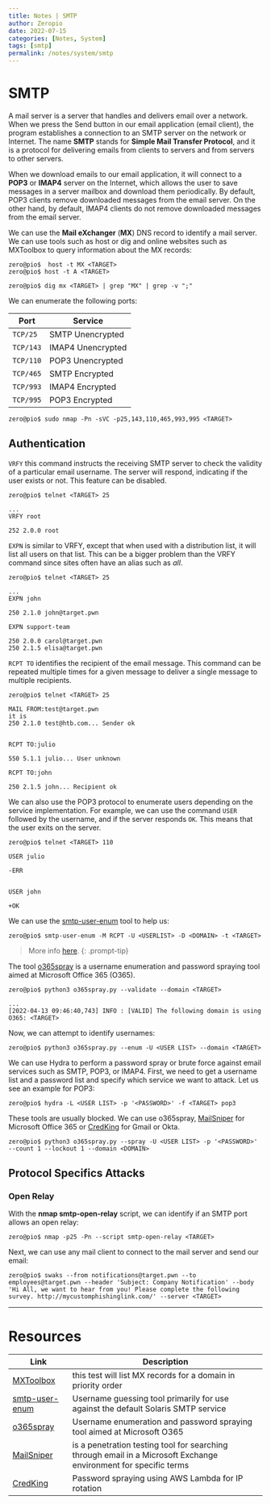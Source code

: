 ```yaml
---
title: Notes | SMTP
author: Zeropio
date: 2022-07-15
categories: [Notes, System]
tags: [smtp]
permalink: /notes/system/smtp
---
```


# SMTP 

A mail server is a server that handles and delivers email over a network. When we press the Send button in our email application (email client), the program establishes a connection to an SMTP server on the network or Internet. The name **SMTP** stands for **Simple Mail Transfer Protocol**, and it is a protocol for delivering emails from clients to servers and from servers to other servers. 

When we download emails to our email application, it will connect to a **POP3** or **IMAP4** server on the Internet, which allows the user to save messages in a server mailbox and download them periodically. By default, POP3 clients remove downloaded messages from the email server. On the other hand, by default, IMAP4 clients do not remove downloaded messages from the email server. 

We can use the **Mail eXchanger** (**MX**) DNS record to identify a mail server. We can use tools such as host or dig and online websites such as MXToolbox to query information about the MX records:
```console
zero@pio$  host -t MX <TARGET>
zero@pio$ host -t A <TARGET>
```

```console
zero@pio$ dig mx <TARGET> | grep "MX" | grep -v ";"
```

We can enumerate the following ports:

| **Port**   | **Service**    |
|--------------- | --------------- |
| `TCP/25` | SMTP Unencrypted |
| `TCP/143` | IMAP4 Unencrypted |
| `TCP/110` | POP3 Unencrypted |
| `TCP/465` |	SMTP Encrypted |
| `TCP/993` | IMAP4 Encrypted |
| `TCP/995` | POP3 Encrypted |

```console
zero@pio$ sudo nmap -Pn -sVC -p25,143,110,465,993,995 <TARGET>
```

## Authentication 

`VRFY` this command instructs the receiving SMTP server to check the validity of a particular email username. The server will respond, indicating if the user exists or not. This feature can be disabled.
```console
zero@pio$ telnet <TARGET> 25

...
VRFY root

252 2.0.0 root
```

`EXPN` is similar to VRFY, except that when used with a distribution list, it will list all users on that list. This can be a bigger problem than the VRFY command since sites often have an alias such as *all*.
```console
zero@pio$ telnet <TARGET> 25

...
EXPN john

250 2.1.0 john@target.pwn 

EXPN support-team

250 2.0.0 carol@target.pwn
250 2.1.5 elisa@target.pwn
```

`RCPT TO` identifies the recipient of the email message. This command can be repeated multiple times for a given message to deliver a single message to multiple recipients.
```console
zero@pio$ telnet <TARGET> 25

MAIL FROM:test@target.pwn
it is
250 2.1.0 test@htb.com... Sender ok


RCPT TO:julio

550 5.1.1 julio... User unknown

RCPT TO:john

250 2.1.5 john... Recipient ok
```

We can also use the POP3 protocol to enumerate users depending on the service implementation. For example, we can use the command `USER` followed by the username, and if the server responds `OK`. This means that the user exits on the server.
```console
zero@pio$ telnet <TARGET> 110 

USER julio

-ERR


USER john

+OK
```

We can use the [smtp-user-enum](https://github.com/pentestmonkey/smtp-user-enum) tool to help us:
```console
zero@pio$ smtp-user-enum -M RCPT -U <USERLIST> -D <DOMAIN> -t <TARGET>
```

> More info [here](https://zeropio.github.io/notes/system/enumeration#smtp).
{: .prompt-tip}

The tool [o365spray](https://github.com/0xZDH/o365spray) is a username enumeration and password spraying tool aimed at Microsoft Office 365 (O365). 
```console
zero@pio$ python3 o365spray.py --validate --domain <TARGET>

...
[2022-04-13 09:46:40,743] INFO : [VALID] The following domain is using O365: <TARGET>
```

Now, we can attempt to identify usernames:
```console
zero@pio$ python3 o365spray.py --enum -U <USER LIST> --domain <TARGET>   
```

We can use Hydra to perform a password spray or brute force against email services such as SMTP, POP3, or IMAP4. First, we need to get a username list and a password list and specify which service we want to attack. Let us see an example for POP3:
```console
zero@pio$ hydra -L <USER LIST> -p '<PASSWORD>' -f <TARGET> pop3
```

These tools are usually blocked. We can use o365spray, [MailSniper](https://github.com/dafthack/MailSniper) for Microsoft Office 365 or [CredKing](https://github.com/ustayready/CredKing) for Gmail or Okta.
```console
zero@pio$ python3 o365spray.py --spray -U <USER LIST> -p '<PASSWORD>' --count 1 --lockout 1 --domain <DOMAIN>
```

## Protocol Specifics Attacks 

### Open Relay 

With the **nmap smtp-open-relay** script, we can identify if an SMTP port allows an open relay:
```console
zero@pio$ nmap -p25 -Pn --script smtp-open-relay <TARGET>
```

Next, we can use any mail client to connect to the mail server and send our email:
```console
zero@pio$ swaks --from notifications@target.pwn --to employees@target.pwn --header 'Subject: Company Notification' --body 'Hi All, we want to hear from you! Please complete the following survey. http://mycustomphishinglink.com/' --server <TARGET>
```

---

# Resources 

| **Link**   | **Description**    |
|--------------- | --------------- |
| [MXToolbox](https://mxtoolbox.com/) | this test will list MX records for a domain in priority order |
| [smtp-user-enum](https://github.com/pentestmonkey/smtp-user-enum) | Username guessing tool primarily for use against the default Solaris SMTP service |
| [o365spray](https://github.com/0xZDH/o365spray) | Username enumeration and password spraying tool aimed at Microsoft O365 |
| [MailSniper](https://github.com/dafthack/MailSniper) | is a penetration testing tool for searching through email in a Microsoft Exchange environment for specific terms |
| [CredKing](https://github.com/ustayready/CredKing) | Password spraying using AWS Lambda for IP rotation |

